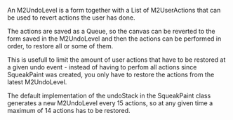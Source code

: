 An M2UndoLevel is a form together with a List of M2UserActions that can be used to revert actions the user has done. 

The actions are saved as a Queue, so the canvas can be reverted to the form saved in the M2UndoLevel and then the actions can be performed in order, to restore all or some of them.

This is usefull to limit the amount of user actions that have to be restored at a given undo event - instead of having to perfom all actions since SqueakPaint was created, you only have to restore the actions from the latest M2UndoLevel. 

The default implementation of the undoStack in the SqueakPaint class generates a new M2UndoLevel every 15 actions, so at any given time a maximum of 14 actions has to be restored.
